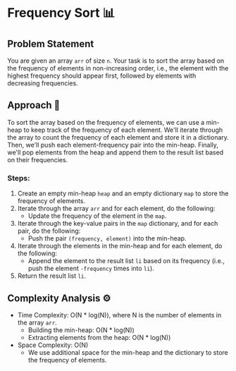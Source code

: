 # Frequency Sort 📊

## Problem Statement

You are given an array `arr` of size `n`. Your task is to sort the array based on the frequency of elements in non-increasing order, i.e., the element with the highest frequency should appear first, followed by elements with decreasing frequencies.

## Approach 🚀

To sort the array based on the frequency of elements, we can use a min-heap to keep track of the frequency of each element. We'll iterate through the array to count the frequency of each element and store it in a dictionary. Then, we'll push each element-frequency pair into the min-heap. Finally, we'll pop elements from the heap and append them to the result list based on their frequencies.

### Steps:
1. Create an empty min-heap `heap` and an empty dictionary `map` to store the frequency of elements.
2. Iterate through the array `arr` and for each element, do the following:
   - Update the frequency of the element in the `map`.
3. Iterate through the key-value pairs in the `map` dictionary, and for each pair, do the following:
   - Push the pair `(frequency, element)` into the min-heap.
4. Iterate through the elements in the min-heap and for each element, do the following:
   - Append the element to the result list `li` based on its frequency (i.e., push the element `-frequency` times into `li`).
5. Return the result list `li`.

## Complexity Analysis ⚙️

- Time Complexity: O(N * log(N)), where N is the number of elements in the array `arr`.
  - Building the min-heap: O(N * log(N))
  - Extracting elements from the heap: O(N * log(N))
- Space Complexity: O(N)
  - We use additional space for the min-heap and the dictionary to store the frequency of elements.
